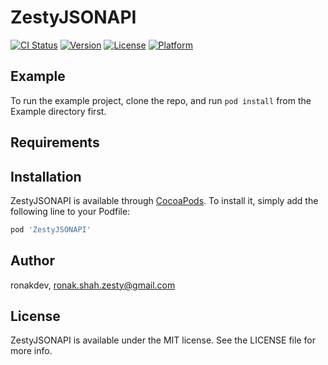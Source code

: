 # ZestyJSONAPI

[![CI Status](https://img.shields.io/travis/ronakdev/ZestyJSONAPI.svg?style=flat)](https://travis-ci.org/ronakdev/ZestyJSONAPI)
[![Version](https://img.shields.io/cocoapods/v/ZestyJSONAPI.svg?style=flat)](https://cocoapods.org/pods/ZestyJSONAPI)
[![License](https://img.shields.io/cocoapods/l/ZestyJSONAPI.svg?style=flat)](https://cocoapods.org/pods/ZestyJSONAPI)
[![Platform](https://img.shields.io/cocoapods/p/ZestyJSONAPI.svg?style=flat)](https://cocoapods.org/pods/ZestyJSONAPI)

## Example

To run the example project, clone the repo, and run `pod install` from the Example directory first.

## Requirements

## Installation

ZestyJSONAPI is available through [CocoaPods](https://cocoapods.org). To install
it, simply add the following line to your Podfile:

```ruby
pod 'ZestyJSONAPI'
```

## Author

ronakdev, ronak.shah.zesty@gmail.com

## License

ZestyJSONAPI is available under the MIT license. See the LICENSE file for more info.
